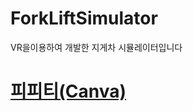 # ForkLiftSimulator
VR을이용하여 개발한 지게차 시뮬레이터입니다
<h1><a href="https://www.canva.com/design/DAGcD0igoWU/2fEN4gZ7ayxXUdXio0dNWw/edit?utm_content=DAGcD0igoWU&utm_campaign=designshare&utm_medium=link2&utm_source=sharebutton">피피티(Canva)</a></h1>
